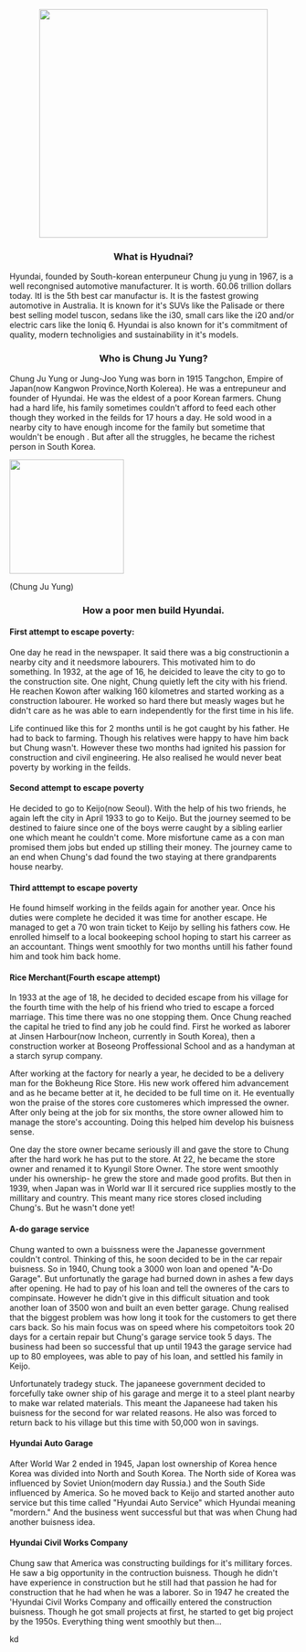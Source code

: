 <!DOCTYPE html>
<html>
<body>

<p align="center">
<image src="hyundai.jpg" width="400" height="400" />


<h3 align="center"> What is Hyudnai? </h3>
<p align="left"> Hyundai, founded by  South-korean enterpuneur Chung ju yung in 1967, is a well recongnised automotive manufacturer. It is worth. 60.06 trillion dollars today. ItI is the 5th best car manufactur is. It is the fastest growing automotive in Australia. It is known for it's SUVs like the Palisade or there best selling model tuscon, sedans like the i30, small cars like the i20  and/or electric cars like the Ioniq 6. Hyundai is also known for it's commitment of quality, modern technoligies and sustainability in it's models. </p>


<h3 align="center">Who is Chung Ju Yung?</h3>
<p align="left"> Chung Ju Yung or Jung-Joo Yung was born in 1915 Tangchon, Empire of Japan(now Kangwon Province,North Kolerea). He was a entrepuneur and founder of Hyundai. He was the eldest of a poor Korean farmers. Chung had a hard life, his family sometimes couldn't afford to feed each other though they worked in the feilds for 17 hours a day. He sold wood in a nearby city to have enough income for the family but sometime that wouldn't be enough . But after all the struggles, he became the richest person in South Korea.  </p>
<image src="chung ju yung.jpg" width="200" height="200"/>
<p align="left"> (Chung Ju Yung)</p>

  <h3 align="center"> How a poor men build Hyundai.</h1>

<h4 align="left"> First attempt to escape poverty:</h6>
<p align="left"> One day he read in the newspaper. It said there was a big constructionin  a nearby city and it needsmore labourers. This motivated him to do something. In 1932, at the age of 16, he deicided to leave the city to go to the construction site. One night, Chung quietly left the city with his friend. He reachen Kowon after walking 160 kilometres and started working as a construction labourer. He worked so hard there but measly wages but he didn't care as he was able to earn independently for the first time in his life.
  
  Life continued like this for 2 months until is he got caught by his father. He had to back to farming. Though his relatives were happy to have him back but Chung wasn't. However these two months had ignited his passion for construction and civil engineering. He also realised he would never beat poverty by working in the feilds.  </p>

<h4 align="left"> Second attempt to escape poverty </h4>
<p align="left"> He decided to go to Keijo(now Seoul). With the help of his two friends, he again left the city in April 1933 to go to Keijo. But the journey seemed to be destined to faiure since one of the boys werre caught by a sibling earlier one which meant he couldn't come. More misfortune came as a con man promised them jobs but ended up stilling their money. The journey came to an end when Chung's dad found the two staying at there grandparents house nearby.</p>

<h4 align="left"> Third atttempt to escape poverty</h4>
<p align="left"> He found himself working in the feilds again for another year. Once his duties were complete he decided it was time for another escape. He managed to get a 
 70 won train ticket to Keijo by selling his fathers cow. He enrolled himself to a local bookeeping school hoping to start his carreer as an accountant. Things went smoothly for two months untill his father found him and took him back home.

 <h4 align="left"> Rice Merchant(Fourth escape attempt)</h4>
 <p align="left"> In 1933 at the age of 18, he decided to decided escape from his village for the fourth time with the help of his friend who tried to escape a forced marriage. This time there was no one stopping them. Once Chung reached the capital he tried to find any job he could find. First he worked as laborer at Jinsen Harbour(now Incheon, currently in South Korea),  then a construction worker at Boseong Proffessional School and  as a handyman at a starch syrup company. </p>

 <p align="left"> After working at the factory for nearly a year, he decided to be a delivery man for the Bokheung Rice Store. His new work offered him advancement and as he became better at it, he decided to be full time on it. He eventually won the praise of the stores core customeres which impressed the owner. After only being at the job for six months, the store owner allowed him to manage the store's accounting. Doing this helped him develop his buisness sense.</p>

 <p align="left"> One day the store owner became seriously ill and gave the store to Chung after the hard work he has put to the store. At 22, he became the store owner and renamed it to Kyungil Store Owner. The store went smoothly under his ownership- he grew the store and made good profits. But then in 1939, when Japan was in World war II it sercured rice supplies mostly to the millitary and country. This meant many rice stores closed including Chung's. But he wasn't done yet! </p>

 <h4 align="left"> A-do garage service</h4>
 <p align="left"> Chung wanted to own a buissness were the Japanesse government couldn't control. Thinking of this, he soon decided to be in the car repair buisness. So in 1940, Chung took a 3000 won loan and opened "A-Do Garage". But unfortunatly the garage had burned down in ashes a few days after opening. He had to pay of his loan and tell the owneres of the cars to compinsate. However he didn't give in this difficult situation and took another loan of 3500 won and built an even better garage. Chung realised that the biggest problem was how long it took for the customers to get there cars back. So his main focus was on speed where his competoitors took 20 days for a certain repair but Chung's garage service took 5 days. The business had been so successful that up until 1943 the garage service had up to 80 employees, was able to pay of his loan, and settled his family in Keijo.

Unfortunately tradegy stuck. The japaneese government decided to forcefully take owner ship of his garage and merge it to a steel plant nearby to make war related materials. This meant the Japaneese had taken his buisness for the second for war related reasons. He also was forced to return back to his village but this time with 50,000 won in savings.</p>

<h4 align="left"> Hyundai Auto Garage</h4> 
<p align="left"> After World War 2 ended in 1945, Japan lost ownership of Korea hence Korea was divided into North and South Korea. The North side of Korea was influenced by Soviet Union(modern day Russia.) and the South Side influenced by America. So he moved back to Keijo and started another auto service but this time called "Hyundai Auto Service" which Hyundai meaning "mordern." And the business went successful but that was when Chung had another buisness idea.</p>

<h4 align="left"> Hyundai Civil Works Company</h4>
<p align="left"> Chung saw that America was constructing buildings for it's millitary forces. He saw a big opportunity in the contruction buisness. Though he didn't have experience in construction but he still had that passion he had for construction that he had when he was a laborer.
So in 1947 he created the 'Hyundai Civil Works Company and officailly entered the construction buisness. Though he got small projects at first, he started to get big project by the 1950s. Everything thing went smoothly but then...

<p align="left"> kd

 
 
